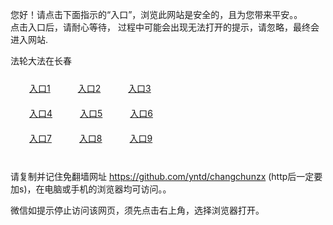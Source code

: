 您好！请点击下面指示的“入口”，浏览此网站是安全的，且为您带来平安。。 <br/>
点击入口后，请耐心等待， 过程中可能会出现无法打开的提示，请忽略，最终会进入网站. </br>

法轮大法在长春<br/>
<div style="padding:10px"><a style="margin:20px" target="_blank" href="https://dvbz0856yi1j.cloudfront.net/2Qpsp?mhlxcn" id="ccLink1" rel="nofollow">入口1</a> <a target="_blank" style="margin:20px" href="https://d1b8in1i764d62.cloudfront.net/2Qpsp?oimhzix" id="ccLink2" rel="nofollow">入口2</a> <a style="margin:20px" target="_blank" href="https://d1jzlkkh2wkq3i.cloudfront.net/2Qpsp?kecjdza" id="ccLink3" rel="nofollow">入口3</a></div>

<div style="padding:10px" ><a style="margin:20px" target="_blank" href="https://dvbz0856yi1j.cloudfront.net/2Qpsp?mhlxcn" id="ccLink4" rel="nofollow">入口4</a> <a style="margin:20px" href="https://d1b8in1i764d62.cloudfront.net/2Qpsp?oimhzix" target="_blank" id="ccLink5" rel="nofollow">入口5</a> <a style="margin:20px" href="https://d1jzlkkh2wkq3i.cloudfront.net/2Qpsp?kecjdza" target="_blank" id="ccLink6" rel="nofollow">入口6</a></div>

<div style="padding:10px"><a style="margin:20px" target="_blank" href="https://dvbz0856yi1j.cloudfront.net/2Qpsp?mhlxcn" id="ccLink7" rel="nofollow">入口7</a> <a style="margin:20px" href="https://d1b8in1i764d62.cloudfront.net/2Qpsp?oimhzix" target="_blank" id="ccLink8" rel="nofollow">入口8</a> <a style="margin:20px" target="_blank" href="https://d1jzlkkh2wkq3i.cloudfront.net/2Qpsp?kecjdza" id="ccLink9" rel="nofollow">入口9</a></div>

<br/>



请复制并记住免翻墙网址 https://github.com/yntd/changchunzx (http后一定要加s)，在电脑或手机的浏览器均可访问。。<br/>

微信如提示停止访问该网页，须先点击右上角，选择浏览器打开。
